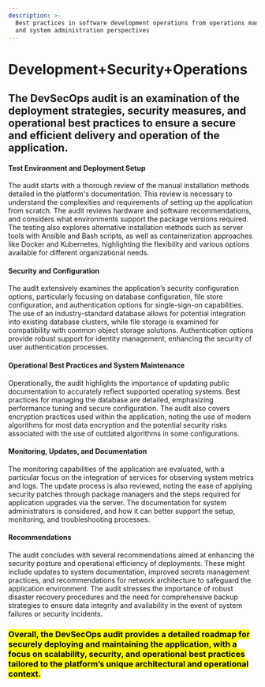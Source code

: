 ```yaml
---
description: >-
  Best practices in software development operations from operations management
  and system administration perspectives
---
```


# Development+Security+Operations

## The DevSecOps audit is an examination of the deployment strategies, security measures, and operational best practices to ensure a secure and efficient delivery and operation of the application.&#x20;

#### Test Environment and Deployment Setup

The audit starts with a thorough review of the manual installation methods detailed in the platform's documentation. This review is necessary to understand the complexities and requirements of setting up the application from scratch. The audit reviews hardware and software recommendations, and considers what environments support the package versions required. The testing also explores alternative installation methods such as server tools with Ansible and Bash scripts, as well as containerization approaches like Docker and Kubernetes, highlighting the flexibility and various options available for different organizational needs.

#### Security and Configuration

The audit extensively examines the application’s security configuration options, particularly focusing on database configuration, file store configuration, and authentication options for single-sign-on capabilities. The use of an industry-standard database allows for potential integration into existing database clusters, while file storage is examined for compatibility with common object storage solutions. Authentication options provide robust support for identity management, enhancing the security of user authentication processes.

#### Operational Best Practices and System Maintenance

Operationally, the audit highlights the importance of updating public documentation to accurately reflect supported operating systems. Best practices for managing the database are detailed, emphasizing performance tuning and secure configuration. The audit also covers encryption practices used within the application, noting the use of modern algorithms for most data encryption and the potential security risks associated with the use of outdated algorithms in some configurations.

#### Monitoring, Updates, and Documentation

The monitoring capabilities of the application are evaluated, with a particular focus on the integration of services for observing system metrics and logs. The update process is also reviewed, noting the ease of applying security patches through package managers and the steps required for application upgrades via the server. The documentation for system administrators is considered, and how it can better support the setup, monitoring, and troubleshooting processes.

#### Recommendations

The audit concludes with several recommendations aimed at enhancing the security posture and operational efficiency of deployments. These might include updates to system documentation, improved secrets management practices, and recommendations for network architecture to safeguard the application environment. The audit stresses the importance of robust disaster recovery procedures and the need for comprehensive backup strategies to ensure data integrity and availability in the event of system failures or security incidents.

### <mark style="background-color:yellow;">Overall, the DevSecOps audit provides a detailed roadmap for securely deploying and maintaining the application, with a focus on scalability, security, and operational best practices tailored to the platform’s unique architectural and operational context.</mark>

